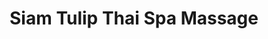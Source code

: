 ---
title: "Siam Tulip Thai Spa Massage"
url: /wachtberg/siam-tulip-thai-spa-massage/
shop: Massage
---